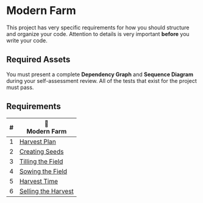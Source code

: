 # Modern Farm

This project has very specific requirements for how you should structure and organize your code. Attention to details is very important **before** you write your code.

## Required Assets

You must present a complete **Dependency Graph** and **Sequence Diagram** during your self-assessment review. All of the tests that exist for the project must pass.

## Requirements

| # | 🚜<br/>Modern Farm |
| --- | --- |
| 1 | [Harvest Plan](./chapters/MF_INSTALL_PLAN.md) |
| 2 | [Creating Seeds](./chapters/MF_SEED_MODULES.md) |
| 3 | [Tilling the Field](./chapters/MF_FIELD.md) |
| 4 | [Sowing the Field](./chapters/MF_SOWING.md) |
| 5 | [Harvest Time](./chapters/MF_HARVEST.md) |
| 6 | [Selling the Harvest](./chapters/MF_RENDER_HARVEST.md) |
